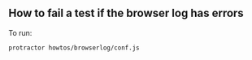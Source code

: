 How to fail a test if the browser log has errors
------------------------------------------------

To run:

`protractor howtos/browserlog/conf.js`

